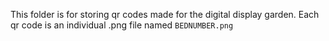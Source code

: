 This folder is for storing qr codes made for the digital display garden. Each qr code is an individual .png file named
`BEDNUMBER.png`